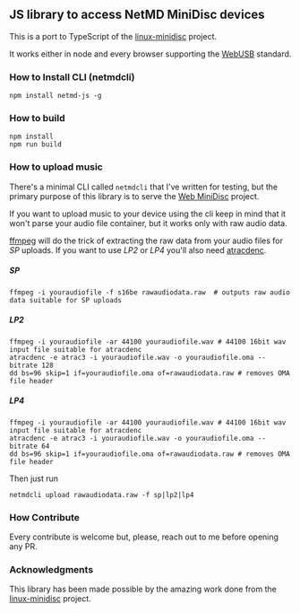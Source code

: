 ## JS library to access NetMD MiniDisc devices

This is a port to TypeScript of the [linux-minidisc](https://github.com/glaubitz/linux-minidisc) project.

It works either in node and every browser supporting the [WebUSB](https://wicg.github.io/webusb/) standard.

### How to Install CLI (netmdcli)
```
npm install netmd-js -g
```

### How to build
```
npm install
npm run build
```

### How to upload music
There's a minimal CLI called `netmdcli` that I've written for testing, but the primary purpose of this library is to serve the [Web MiniDisc](https://github.com/cybercase/webminidisc) project.

If you want to upload music to your device using the cli keep in mind that it won't parse your audio file container, but it works only with raw audio data.

[ffmpeg](https://www.ffmpeg.org/) will do the trick of extracting the raw data from your audio files for *SP* uploads. If you want to use *LP2* or *LP4* you'll also need [atracdenc](https://github.com/dcherednik/atracdenc).

##### SP
```
ffmpeg -i youraudiofile -f s16be rawaudiodata.raw  # outputs raw audio data suitable for SP uploads
```

##### LP2
```
ffmpeg -i youraudiofile -ar 44100 youraudiofile.wav # 44100 16bit wav input file suitable for atracdenc
atracdenc -e atrac3 -i youraudiofile.wav -o youraudiofile.oma --bitrate 128
dd bs=96 skip=1 if=youraudiofile.oma of=rawaudiodata.raw # removes OMA file header
```

##### LP4
```
ffmpeg -i youraudiofile -ar 44100 youraudiofile.wav # 44100 16bit wav input file suitable for atracdenc
atracdenc -e atrac3 -i youraudiofile.wav -o youraudiofile.oma --bitrate 64
dd bs=96 skip=1 if=youraudiofile.oma of=rawaudiodata.raw # removes OMA file header
```

Then just run
```
netmdcli upload rawaudiodata.raw -f sp|lp2|lp4
```

### How Contribute
Every contribute is welcome but, please, reach out to me before opening any PR.

### Acknowledgments
This library has been made possible by the amazing work done from the [linux-minidisc](https://github.com/glaubitz/linux-minidisc) project.
